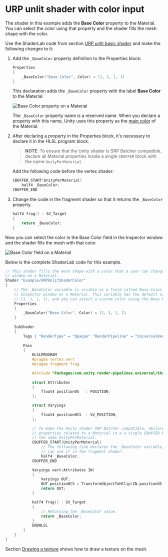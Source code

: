# URP unlit shader with color input

The shader in this example adds the __Base Color__ property to the Material. You can select the color using that property and the shader fills the mesh shape with the color.

Use the ShaderLab code from section [URP unlit basic shader](writing-shaders-urp-basic-unlit-structure.md) and make the following changes to it:

1. Add the `_BaseColor` property definition to the Properties block:
    
    ```c++
    Properties
    { 
        _BaseColor("Base Color", Color) = (1, 1, 1, 1)
    }
    ```
    
    This declaration adds the `_BaseColor` property with the label __Base Color__ to the Material:

    ![Base Color property on a Material](Images/shader-examples/urp-material-prop-base-color.png) 

    The `_BaseColor` property name is a reserved name. When you declare a property with this name, Unity uses this property as the [main color](https://docs.unity3d.com/ScriptReference/Material-color.html) of the Material. 

2. After declaring a property in the Properties block, it's necessary to declare it in the HLSL program block. 
    
    > __NOTE__: To ensure that the Unity shader is SRP Batcher compatible, declare all Material properties inside a single `CBUFFER` block with the name `UnityPerMaterial`.
    
    Add the following code before the vertex shader:

    ```c++
    CBUFFER_START(UnityPerMaterial)
        half4 _BaseColor;            
    CBUFFER_END
    ```

3. Change the code in the fragment shader so that it returns the `_BaseColor` property.

    ```c++
    half4 frag() : SV_Target
    {
        return _BaseColor;
    }
    ```

Now you can select the color in the Base Color field in the Inspector window and the shader fills the mesh with that color.

![Base Color field on a Material](Images/shader-examples/unlit-shader-tutorial-color-field-with-scene.jpg)

Below is the complete ShaderLab code for this example.

```c++
// This shader fills the mesh shape with a color that a user can change using the Inspector
// window on a Material.
Shader "Example/URPUnlitShaderColor"
{    
    // The _BaseColor variable is visible as a field called Base Color in the
    // Inspector window on a Material. This variable has the default value
    // (1, 1, 1, 1), and you can select a custom color using the Base Color field.
    Properties
    { 
        _BaseColor("Base Color", Color) = (1, 1, 1, 1)
    }
    
    SubShader
    {        
        Tags { "RenderType" = "Opaque" "RenderPipeline" = "UniversalRenderPipeline" }
                
        Pass
        {            
            HLSLPROGRAM
            #pragma vertex vert
            #pragma fragment frag

            #include "Packages/com.unity.render-pipelines.universal/ShaderLibrary/Core.hlsl"            
            
            struct Attributes
            {
                float4 positionOS   : POSITION;                 
            };

            struct Varyings
            {
                float4 positionHCS  : SV_POSITION;
            };

            // To make the Unity shader SRP Batcher compatible, declare all
            // properties related to a Material in a a single CBUFFER block with 
            // the name UnityPerMaterial.
            CBUFFER_START(UnityPerMaterial)
                // The following line declares the _BaseColor variable, so that you
                // can use it in the fragment shader.
                half4 _BaseColor;            
            CBUFFER_END

            Varyings vert(Attributes IN)
            {
                Varyings OUT;
                OUT.positionHCS = TransformObjectToHClip(IN.positionOS.xyz);
                return OUT;
            }

            half4 frag() : SV_Target
            {
                // Returning the _BaseColor value.                
                return _BaseColor;
            }
            ENDHLSL
        }
    }
}
```

Section [Drawing a texture](writing-shaders-urp-unlit-texture.md) shows how to draw a texture on the mesh.
